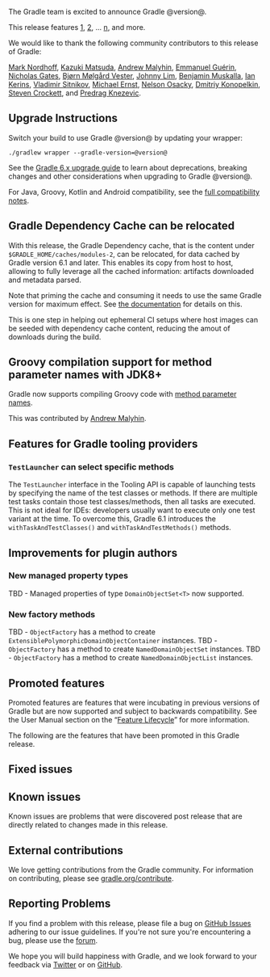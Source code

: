 The Gradle team is excited to announce Gradle @version@.

This release features [1](), [2](), ... [n](), and more.

We would like to thank the following community contributors to this release of Gradle:
<!--
Include only their name, impactful features should be called out separately below.
 [Some person](https://github.com/some-person)
-->

[Mark Nordhoff](https://github.com/MarkNordhoff),
[Kazuki Matsuda](https://github.com/kazuki-ma),
[Andrew Malyhin](https://github.com/katoquro),
[Emmanuel Guérin](https://github.com/emmanuelguerin),
[Nicholas Gates](https://github.com/gatesn),
[Bjørn Mølgård Vester](https://github.com/bjornvester),
[Johnny Lim](https://github.com/izeye),
[Benjamin Muskalla](https://github.com/bmuskalla),
[Ian Kerins](https://github.com/isker),
[Vladimir Sitnikov](https://github.com/vlsi),
[Michael Ernst](https://github.com/mernst),
[Nelson Osacky](https://github.com/runningcode),
[Dmitriy Konopelkin](https://github.com/DeKaN),
[Steven Crockett](https://github.com/stevencrockett),
and [Predrag Knezevic](https://github.com/pedjak).

## Upgrade Instructions

Switch your build to use Gradle @version@ by updating your wrapper:

`./gradlew wrapper --gradle-version=@version@`

See the [Gradle 6.x upgrade guide](userguide/upgrading_version_6.html#changes_@baseVersion@) to learn about deprecations, breaking changes and other considerations when upgrading to Gradle @version@.

For Java, Groovy, Kotlin and Android compatibility, see the [full compatibility notes](userguide/compatibility.html).

<!-- Do not add breaking changes or deprecations here! Add them to the upgrade guide instead. -->

## Gradle Dependency Cache can be relocated

With this release, the Gradle Dependency cache, that is the content under `$GRADLE_HOME/caches/modules-2`, can be relocated, for data cached by Gradle version 6.1 and later.
This enables its copy from host to host, allowing to fully leverage all the cached information: artifacts downloaded and metadata parsed.

Note that priming the cache and consuming it needs to use the same Gradle version for maximum effect.
See [the documentation](userguide/dependency_resolution.html#sub:cache_copy) for details on this.

This is one step in helping out ephemeral CI setups where host images can be seeded with dependency cache content, reducing the amout of downloads during the build.

## Groovy compilation support for method parameter names with JDK8+ 

Gradle now supports compiling Groovy code with [method parameter names](https://docs.oracle.com/javase/tutorial/reflect/member/methodparameterreflection.html).

This was contributed by [Andrew Malyhin](https://github.com/katoquro).

## Features for Gradle tooling providers

### `TestLauncher` can select specific methods

The `TestLauncher` interface in the Tooling API is capable of launching tests by specifying the name of the test classes or methods. If there are multiple test tasks contain those test classes/methods, then all tasks are executed. This is not ideal for IDEs: developers usually want to execute only one test variant at the time. To overcome this, Gradle 6.1 introduces the `withTaskAndTestClasses()` and `withTaskAndTestMethods()` methods.

## Improvements for plugin authors

### New managed property types

TBD - Managed properties of type `DomainObjectSet<T>` now supported.

### New factory methods

TBD - `ObjectFactory` has a method to create `ExtensiblePolymorphicDomainObjectContainer` instances.
TBD - `ObjectFactory` has a method to create `NamedDomainObjectSet` instances.
TBD - `ObjectFactory` has a method to create `NamedDomainObjectList` instances.

## Promoted features
Promoted features are features that were incubating in previous versions of Gradle but are now supported and subject to backwards compatibility.
See the User Manual section on the “[Feature Lifecycle](userguide/feature_lifecycle.html)” for more information.

The following are the features that have been promoted in this Gradle release.

<!--
### Example promoted
-->

## Fixed issues

## Known issues

Known issues are problems that were discovered post release that are directly related to changes made in this release.

## External contributions

We love getting contributions from the Gradle community. For information on contributing, please see [gradle.org/contribute](https://gradle.org/contribute).

## Reporting Problems

If you find a problem with this release, please file a bug on [GitHub Issues](https://github.com/gradle/gradle/issues) adhering to our issue guidelines.
If you're not sure you're encountering a bug, please use the [forum](https://discuss.gradle.org/c/help-discuss).

We hope you will build happiness with Gradle, and we look forward to your feedback via [Twitter](https://twitter.com/gradle) or on [GitHub](https://github.com/gradle).
